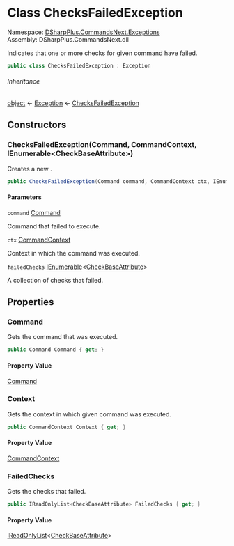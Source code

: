 # Class ChecksFailedException

Namespace: [DSharpPlus.CommandsNext.Exceptions](DSharpPlus.CommandsNext.Exceptions.md)  
Assembly: DSharpPlus.CommandsNext.dll

Indicates that one or more checks for given command have failed.

```csharp
public class ChecksFailedException : Exception
```

###### Inheritance

[object](https://learn.microsoft.com/dotnet/api/system.object) ← 
[Exception](https://learn.microsoft.com/dotnet/api/system.exception) ← 
[ChecksFailedException](DSharpPlus.CommandsNext.Exceptions.ChecksFailedException.md)

## Constructors

### <a id="DSharpPlus_CommandsNext_Exceptions_ChecksFailedException__ctor_DSharpPlus_CommandsNext_Command_DSharpPlus_CommandsNext_CommandContext_System_Collections_Generic_IEnumerable_DSharpPlus_CommandsNext_Attributes_CheckBaseAttribute__"></a>ChecksFailedException\(Command, CommandContext, IEnumerable<CheckBaseAttribute\>\)

Creates a new <xref href="DSharpPlus.CommandsNext.Exceptions.ChecksFailedException" data-throw-if-not-resolved="false"></xref>.

```csharp
public ChecksFailedException(Command command, CommandContext ctx, IEnumerable<CheckBaseAttribute> failedChecks)
```

#### Parameters

`command` [Command](DSharpPlus.CommandsNext.Command.md)

Command that failed to execute.

`ctx` [CommandContext](DSharpPlus.CommandsNext.CommandContext.md)

Context in which the command was executed.

`failedChecks` [IEnumerable](https://learn.microsoft.com/dotnet/api/system.collections.generic.ienumerable\-1)<[CheckBaseAttribute](DSharpPlus.CommandsNext.Attributes.CheckBaseAttribute.md)\>

A collection of checks that failed.

## Properties

### <a id="DSharpPlus_CommandsNext_Exceptions_ChecksFailedException_Command"></a>Command

Gets the command that was executed.

```csharp
public Command Command { get; }
```

#### Property Value

[Command](DSharpPlus.CommandsNext.Command.md)

### <a id="DSharpPlus_CommandsNext_Exceptions_ChecksFailedException_Context"></a>Context

Gets the context in which given command was executed.

```csharp
public CommandContext Context { get; }
```

#### Property Value

[CommandContext](DSharpPlus.CommandsNext.CommandContext.md)

### <a id="DSharpPlus_CommandsNext_Exceptions_ChecksFailedException_FailedChecks"></a>FailedChecks

Gets the checks that failed.

```csharp
public IReadOnlyList<CheckBaseAttribute> FailedChecks { get; }
```

#### Property Value

[IReadOnlyList](https://learn.microsoft.com/dotnet/api/system.collections.generic.ireadonlylist\-1)<[CheckBaseAttribute](DSharpPlus.CommandsNext.Attributes.CheckBaseAttribute.md)\>

